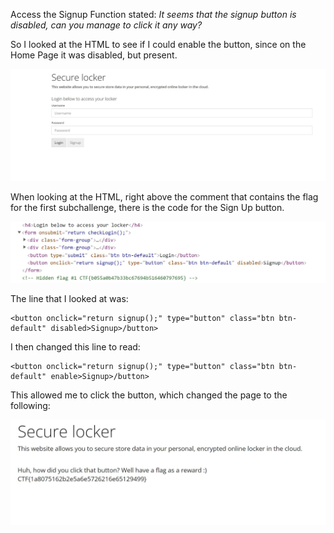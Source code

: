 Access the Signup Function stated:
_It seems that the signup button is disabled, can you manage to click it any way?_

So I looked at the HTML to see if I could enable the button, since on the Home Page it was disabled, but present. 

![](images/FirstStepsHomePage.JPG)

When looking at the HTML, right above the comment that contains the flag for the first subchallenge, there is the code for the Sign Up button. 

![](images/button_HTML_1.JPG)

The line that I looked at was: 

```
<button onclick="return signup();" type="button" class="btn btn-default" disabled>Signup>/button>
```

I then changed this line to read:

```
<button onclick="return signup();" type="button" class="btn btn-default" enable>Signup>/button>
```

This allowed me to click the button, which changed the page to the following:

![](images/signup_flag.JPG)
